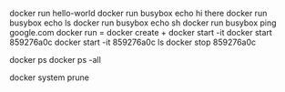 docker run hello-world
docker run busybox echo hi there
docker run busybox echo ls
docker run busybox echo sh
docker run busybox ping google.com
docker run = docker create <imgname> + docker start -it <imgname>
docker start 859276a0c
docker start -it 859276a0c ls
docker stop 859276a0c

docker ps
docker ps -all

docker system prune
